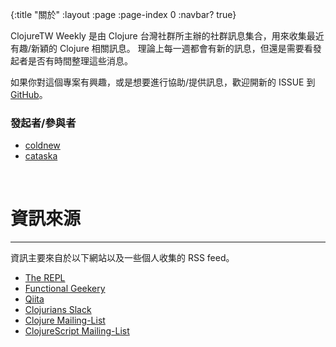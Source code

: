 {:title "關於"
 :layout :page
 :page-index 0
 :navbar? true}

ClojureTW Weekly 是由 Clojure 台灣社群所主辦的社群訊息集合，用來收集最近有趣/新穎的 Clojure 相關訊息。
理論上每一週都會有新的訊息，但還是需要看發起者是否有時間整理這些消息。

如果你對這個專案有興趣，或是想要進行協助/提供訊息，歡迎開新的 ISSUE 到 [GitHub](https://github.com/clojure-tw/weekly)。


### 發起者/參與者

* [coldnew](https://github.com/coldnew)
* [cataska](https://github.com/cataska)

<br>

# 資訊來源

<hr />

資訊主要來自於以下網站以及一些個人收集的 RSS feed。

* [The REPL](http://us7.campaign-archive.com/?u=fef380870c4a5633a21f55d8e&id=dd03c2907d)
* [Functional Geekery](https://www.functionalgeekery.com/episode-76-anthony-cipriano/)
* [Qiita](http://qiita.com/tags/Clojure)
* [Clojurians Slack](http://clojurians.net/)
* [Clojure Mailing-List](https://groups.google.com/forum/#!forum/clojure)
* [ClojureScript Mailing-List](https://groups.google.com/forum/#!forum/clojurescript)
